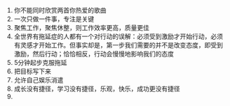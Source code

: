 1. 你不能同时欣赏两首你热爱的歌曲
2. 一次只做一件事，专注是关键
3. 聚焦工作，聚焦休整，则工作效率更高，质量更佳
4. 全世界有拖延症的人都有一个对行动的误解：必须受到激励才开始行动，必须有灵感才开始工作。但事实却是，第一步我们需要的并不是改变态度，即受到激励，然后行动；恰恰相反，行动会慢慢地影响我们的态度
5. 5分钟起步克服拖延
6. 把目标写下来
7. 允许自己娱乐消遣
8. 成长没有捷径，学习没有捷径，乐观，快乐，成功更没有捷径
9. 